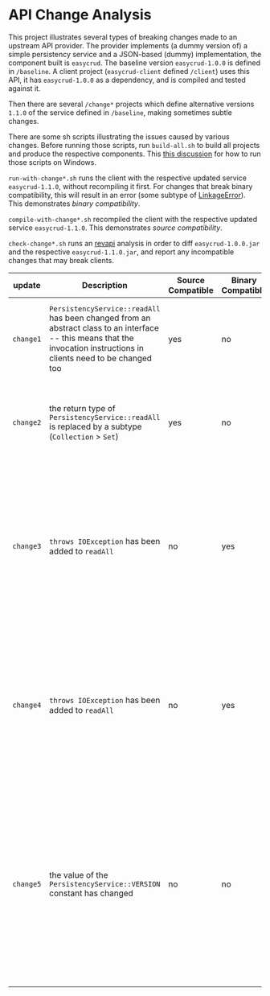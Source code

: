 # API Change Analysis

This project illustrates several types of breaking changes made to an upstream API provider. The provider implements (a dummy version of) a simple persistency service and a JSON-based (dummy) implementation, the component built is `easycrud`. The baseline version `easycrud-1.0.0` is defined in `/baseline`. A client project (`easycrud-client` defined `/client`) uses this API, it has `easycrud-1.0.0` as a dependency, and is compiled and tested against it.

Then there are several `/change*` projects which define alternative versions `1.1.0` of the service defined in `/baseline`, making sometimes subtle changes.  

There are some sh scripts illustrating the issues caused by various changes. Before running those scripts, run `build-all.sh` to build all projects and produce the respective components. This [this discussion](https://stackoverflow.com/questions/26522789/how-to-run-sh-on-windows-command-prompt) for how to run those scripts on Windows. 


`run-with-change*.sh` runs the client with the respective updated service `easycrud-1.1.0`, without recompiling it first. For changes that break binary compatibility, this will result in an error (some subtype of [LinkageError](https://docs.oracle.com/en/java/javase/12/docs/api/java.base/java/lang/LinkageError.html)). This demonstrates _binary compatibility_.

`compile-with-change*.sh` recompiled the client with the respective updated service `easycrud-1.1.0`. This demonstrates _source compatibility_.

`check-change*.sh` runs an [revapi](https://revapi.org/revapi-site/main/index.html) analysis in order to diff `easycrud-1.0.0.jar` and the respective `easycrud-1.1.0.jar`, and report any incompatible changes that may break clients.


| update      | Description | Source Compatible | Binary Compatible | Notes |
| ----------- | ----------- | ----------- | ----------- | ----------- |
| `change1`   |  `PersistencyService::readAll` has been changed from an abstract class to an interface -- this means that the invocation instructions in clients need to be changed too  | yes | no | this can be easily addressed by updating the dependency in client, and rebuilding the client |
| `change2`   | the return type of `PersistencyService::readAll` is replaced by a subtype (`Collection` > `Set`) | yes | no | this can be easily addressed by updating the dependency in client, and rebuilding the client |
| `change3`   | `throws IOException` has been added to `readAll`  | no | yes | the compiler will reject this as it requires the client to deal with the checked exception, the runtime however allows it -- thrown exceptions are not part of the descriptor used for linking |
| `change4`   | `throws IOException` has been added to `readAll`  | no | yes | almost the same as `change3` , but now  `readAll` actually throws an `IOException`. This will cause the client to fail with this exception, so this is an example of _behavioural incompatibility_.|
| `change5`   | the value of the `PersistencyService::VERSION` constant has changed  | no | no | the incompatibility is subtle -- due to constant inlining during compilation, the wrong value is printed even when the client runs with the new updated version of `easycrud`. Recompilation against the new library version will fix this.|








